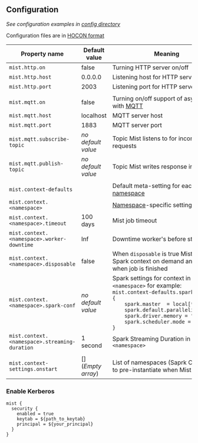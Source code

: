 ## Configuration

_See configuration examples in [config directory](https://github.com/Hydrospheredata/mist/tree/master/configs)_

Configuration files are in [HOCON format](https://github.com/typesafehub/config/blob/master/HOCON.md)

| Property name                         | Default value         | Meaning                                                                                                                                                                                                                                                                                                                                                                                |
|---------------------------------------|-----------------------|----------------------------------------------------------------------------------------------------------------------------------------------------------------------------------------------------------------------------------------------------------------------------------------------------------------------------------------------------------------------------------------|
| `mist.http.on`                        | false                 | Turning HTTP server on/off                                                                                                                                                                                                                                                                                                                                                             |
| `mist.http.host`                      | 0.0.0.0               | Listening host for HTTP server                                                                                                                                                                                                                                                                                                                                                      |
| `mist.http.port`                      | 2003                  | Listening port for HTTP server                                                                                                                                                                                                                                                                                                                                                      |
|                                       |                       |                                                                                                                                                                                                                                                                                                                                                                                        |
| `mist.mqtt.on`                        | false                 | Turning on/off support of async jobs with [MQTT](http://mqtt.org/)                                                                                                                                                                                                                                                                                                                     |
| `mist.mqtt.host`                      | localhost             | MQTT server host                                                                                                                                                                                                                                                                                                                                                                       |
| `mist.mqtt.port`                      | 1883                  | MQTT server port                                                                                                                                                                                                                                                                                                                                                                       |
| `mist.mqtt.subscribe-topic`           | _no default value_    | Topic Mist listens to for incoming requests                                                                                                                                                                                                                                                                                                                                          |
| `mist.mqtt.publish-topic`             | _no default value_    | Topic Mist writes response into                                                                                                                                                                                                                                                                                                                                          |
|                                       |                       |                                                                                                                                                                                                                                                                                                                                                                                        |
| `mist.context-defaults`               |                       | Default meta-setting for each running [namespace](context-namespaces.md)                                                                                                                                                                                                                                                                                                               |
| `mist.context.<namespace>`            |                       | [Namespace](context-namespaces.md)-specific settings                                                                                                                                                                                                                                                                                                                                   |
| `mist.context.<namespace>.timeout`    | 100 days              | Mist job timeout                                                                                                                                                                                                                                                                                                 |
| `mist.context.<namespace>.worker-downtime`    | Inf                   | Downtime worker's before stopping                                                                                                                                                                                                                                                                                                 |
| `mist.context.<namespace>.disposable` | false                 | When `disposable` is true Mist creates Spark context on demand and stops it when job is finished                                                                                                                                                                                                                                                                                                               |
| `mist.context.<namespace>.spark-conf` | _no default value_    | Spark settings for context in `<namespace>` for example: <br><code>mist.context-defaults.spark-conf = {</code><br><code>&nbsp;&nbsp;&nbsp;&nbsp;spark.master&nbsp;&nbsp;=&nbsp;local[*]</code><br><code>&nbsp;&nbsp;&nbsp;&nbsp;spark.default.parallelism&nbsp;&nbsp;=&nbsp;128</code><br><code>&nbsp;&nbsp;&nbsp;&nbsp;spark.driver.memory&nbsp;=&nbsp;"10g"</code><br><code>&nbsp;&nbsp;&nbsp;&nbsp;spark.scheduler.mode&nbsp;=&nbsp;"FAIR"</code><br><code>}</code> |
| `mist.context.<namespace>.streaming-duration` | 1 second      | Spark Streaming Duration in `<namespace>`                                                                                                                                                                                                                                                                                                                                                                               |
|                                       |                       |                                                                                                                                                                                                                                                                                                                                                                                        |
| `mist.context-settings.onstart`       | [] (_Empty array_)    | List of namespaces (Saprk Contexts) to pre-instantiate when Mist starts      

### Enable Kerberos


```hocon
mist {
  security {
    enabled = true
    keytab = ${path_to_keytab}
    principal = ${your_principal}
  }
}
```
